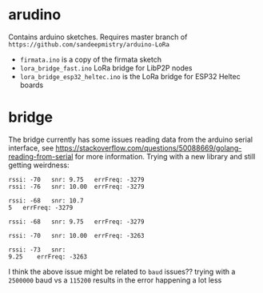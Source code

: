 # arudino

Contains arduino sketches. Requires master branch of `https://github.com/sandeepmistry/arduino-LoRa`

* `firmata.ino` is a copy of the firmata sketch
* `lora_bridge_fast.ino` LoRa bridge for LibP2P nodes
* `lora_bridge_esp32_heltec.ino` is the LoRa bridge for ESP32 Heltec boards

# bridge

The bridge currently has some issues reading data from the arduino serial interface, see https://stackoverflow.com/questions/50088669/golang-reading-from-serial for more information.
Trying with a new library and still getting weirdness:

```
rssi: -70	snr: 9.75	errFreq: -3279
rssi: -76	snr: 10.00	errFreq: -3279

rssi: -68	snr: 10.7
5	errFreq: -3279

rssi: -68	snr: 9.75	errFreq: -3279

rssi: -70	snr: 10.00	errFreq: -3263

rssi: -73	snr: 
9.25	errFreq: -3263
```

I think the above issue might be related to `baud` issues?? trying with a `2500000` baud vs a `115200` results in the error happening a lot less